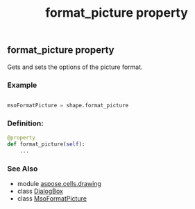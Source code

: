 ﻿---
title: format_picture property
second_title: Aspose.Cells for Python via .NET API References
description: 
type: docs
weight: 370
url: /aspose.cells.drawing/dialogbox/format_picture/
is_root: false
---

## format_picture property


Gets and sets the options of the picture format.

### Example 


```python

msoFormatPicture = shape.format_picture

```
### Definition:
```python
@property
def format_picture(self):
    ...
```

### See Also
* module [aspose.cells.drawing](../../)
* class [DialogBox](/cells/python-net/aspose.cells.drawing/dialogbox)
* class [MsoFormatPicture](/cells/python-net/aspose.cells.drawing/msoformatpicture)

